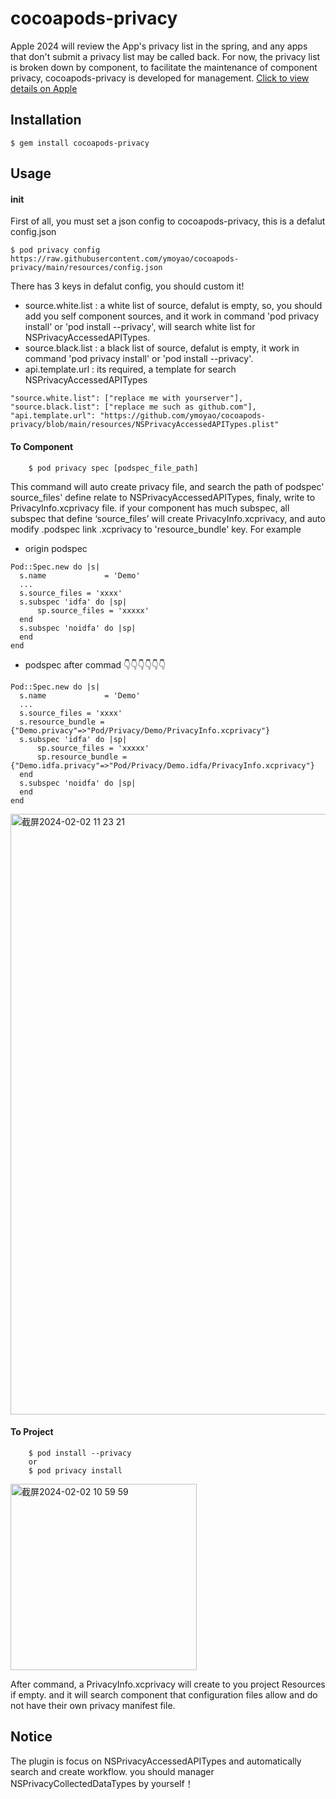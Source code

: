 # cocoapods-privacy

Apple 2024 will review the App's privacy list in the spring, and any apps that don't submit a privacy list may be called back. For now, the privacy list is broken down by component, to facilitate the maintenance of component privacy, cocoapods-privacy is developed for management.
[Click to view details on Apple](https://developer.apple.com/documentation/bundleresources/privacy_manifest_files)

## Installation

    $ gem install cocoapods-privacy

## Usage
#### init
First of all, you must set a json config to cocoapods-privacy, this is a defalut config.json
```
$ pod privacy config https://raw.githubusercontent.com/ymoyao/cocoapods-privacy/main/resources/config.json
```

There has 3 keys in defalut config, you should custom it!
* source.white.list : a white list of source, defalut is empty, so, you should add you self component sources, and it work in command 'pod privacy install' or 'pod install --privacy', will search white list for NSPrivacyAccessedAPITypes.
* source.black.list : a black list of source, defalut is empty, it work in command 'pod privacy install' or 'pod install --privacy'.
* api.template.url : its required, a template for search NSPrivacyAccessedAPITypes
```
"source.white.list": ["replace me with yourserver"], 
"source.black.list": ["replace me such as github.com"],
"api.template.url": "https://github.com/ymoyao/cocoapods-privacy/blob/main/resources/NSPrivacyAccessedAPITypes.plist"
```

#### To Component
```
    $ pod privacy spec [podspec_file_path]
```
This command will auto create privacy file, and search the path of podspec' source_files' define relate to NSPrivacyAccessedAPITypes, finaly, write to PrivacyInfo.xcprivacy file.
if your component has much subspec,  all subspec that define ‘source_files’ will create PrivacyInfo.xcprivacy, and auto modify .podspec link .xcprivacy to 'resource_bundle' key.
For example
* origin podspec

```
Pod::Spec.new do |s|
  s.name             = 'Demo'
  ...
  s.source_files = 'xxxx'
  s.subspec 'idfa' do |sp|
      sp.source_files = 'xxxxx'
  end
  s.subspec 'noidfa' do |sp|
  end
end

```

* podspec after commad  👇👇👇👇👇👇
```
Pod::Spec.new do |s|
  s.name             = 'Demo'
  ...
  s.source_files = 'xxxx'
  s.resource_bundle = {"Demo.privacy"=>"Pod/Privacy/Demo/PrivacyInfo.xcprivacy"}
  s.subspec 'idfa' do |sp|
      sp.source_files = 'xxxxx'
      sp.resource_bundle = {"Demo.idfa.privacy"=>"Pod/Privacy/Demo.idfa/PrivacyInfo.xcprivacy"}
  end
  s.subspec 'noidfa' do |sp|
  end
end
```
<img width="961" alt="截屏2024-02-02 11 23 21" src="https://github.com/ymoyao/cocoapods-privacy/assets/13619221/a6678c8e-c4aa-4f7d-8881-657c6d703657">


    
#### To Project
```
    $ pod install --privacy
    or
    $ pod privacy install
```
<img width="298" alt="截屏2024-02-02 10 59 59" src="https://github.com/ymoyao/cocoapods-privacy/assets/13619221/c6f10e36-0f62-497a-93d4-f8b336dc8df4">

After command, a PrivacyInfo.xcprivacy will create to you project Resources if empty. and it will search component that configuration files allow and do not have their own privacy manifest file.

## Notice
The plugin is focus on NSPrivacyAccessedAPITypes and automatically search and create workflow.
you should manager NSPrivacyCollectedDataTypes by yourself！
    


